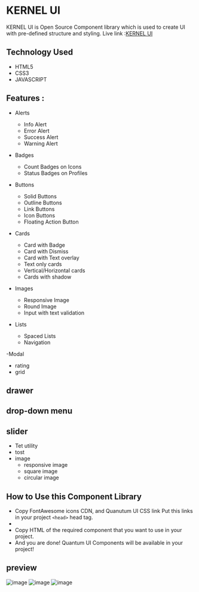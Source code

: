 # KERNEL UI
KERNEL UI is Open Source Component library which is used to create UI with pre-defined structure and styling.
Live link :[KERNEL UI](https://dev-new-branch.netlify.app/)
## Technology Used
- HTML5
- CSS3
- JAVASCRIPT
## Features :
- Alerts

  - Info Alert
  - Error Alert
  - Success Alert
  - Warning Alert
- Badges

  - Count Badges on Icons
  - Status Badges on Profiles
- Buttons
  - Solid Buttons
  - Outline Buttons
  - Link Buttons
  - Icon Buttons
  - Floating Action Button
- Cards

  - Card with Badge
  - Card with Dismiss
  - Card with Text overlay
  - Text only cards
  - Vertical/Horizontal cards
  - Cards with shadow
- Images

  - Responsive Image
  - Round Image
  - Input with text validation

- Lists
  - Spaced Lists
  - Navigation

-Modal
- rating
- grid
## drawer
## drop-down menu
## slider

   - Tet utility
   - tost
   - image
     - responsive image 
     - square image
     - circular image 
   

## How to Use this Component Library
- Copy FontAwesome icons CDN, and Quanutum UI CSS link Put this links in your project `<head>` head tag.
- <script src="https://kit.fontawesome.com/d5eef1e966.js" crossorigin="anonymous"></script>
- Copy HTML of the required component that you want to use in your project.
- And you are done! Quantum UI Components will be available in your project!
## preview
![image](https://user-images.githubusercontent.com/57774129/154911870-e288fe7c-1533-42d2-a996-885bd4750fa3.png)
![image](https://user-images.githubusercontent.com/57774129/154911971-f1ac8615-70e1-4b2c-adce-bc0c3782f0ce.png)
![image](https://user-images.githubusercontent.com/57774129/154912034-c8637bc9-94e7-48d1-bf50-2766761c9d4c.png)


